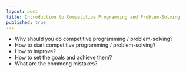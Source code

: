```yaml
---
layout: post
title: Introduction to Competitive Programming and Problem-Solving
published: true
---
```


- Why should you do competitive programming / problem-solving?
- How to start competitive programming / problem-solving?
- How to improve?
- How to set the goals and achieve them?
- What are the commong mistakes?




